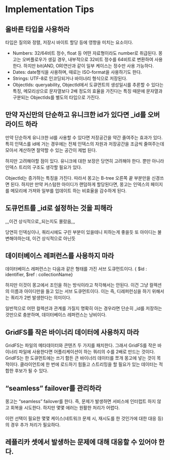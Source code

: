 Implementation Tips
=

올바른 타입을 사용하라
-
타입은 질의와 정렬, 저장시 바이트 할당 등에 영향을 미치는 요소이다.

- Numbers: 32/64비트 정수, float 등 어떤 자료형이라도 number로 취급된다. 몽고는 오버플로우가 생길 경우, 내부적으로 32비트 정수를 64비트로 변환하여 사용한다. 하지만 bit(AND, OR)연산과 같이 일부 케이스는 정수만 사용 가능하다. 
- Dates: date형식을 사용하며, 때로는 ISO-format을 사용하기도 한다.
- Strings: UTF-8로 인코딩되거나 바이너리 형식으로 저장된다.
- ObjectIds: queryability, ObjectId에서 도큐먼트의 생성일시를 추론할 수 있다는 특징, 메모리상으로 문자열보다 2배 정도의 효율을 가진다는 특징 때문에 문자열과 구분되는 ObjectIds를 별도의 타입으로 가진다.

만약 자신만의 단순하고 유니크한 id가 있다면 _id를 오버라이드 하라
-
만약 단순하게 유니크한 id를 사용할 수 있다면 저장공간을 약간 줄여주는 효과가 있다. 특히 인덱스를 id에 거는 경우에는 전체 인덱스의 자원과 저장공간을 조금씩 줄여주는데 모아서 계산하면 절약할 수 있는 공간이 제법 된다.

하지만 고려해야할 점이 있다. 유니크에 대한 보장은 당연히 고려해야 한다.
뿐만 아니라 인덱스 트리의 구조도 생각할 필요가 있다.

ObjectId는 증가하는 특징을 가진다. 따라서 몽고는 B-tree 오른쪽 끝 부분만을 신경쓰면 된다. 하지만 만약 커스텀한 아이디가 랜덤하게 할당된다면, 몽고는 인덱스의 페이지를 메모리에 가져와 일부를 업데이트 하는 비효율을 감수하게 된다.

도큐먼트를 _id로 설정하는 것을 피해라
-
,,,이건 상식적으로,,되는지도 몰랐음,,,

당연히 인덱싱이나, 쿼리시에도 구린 부분이 있을테니 피하는게 좋을듯
또 아이디는 불변해야하는데, 이건 상식적으로 아닌듯

데이터베이스 레퍼런스를 사용하지 마라
-
데이터베이스 레퍼런스는 다음과 같은 형태를 가진 서브 도큐먼트이다.
{ \$id : identifier, $ref : collectionName}

하지만 이것이 몽고에서 조인을 하는 방식이라고 착각해서는 안된다.
이건 그냥 컬렉션의 이름과 아이디만을 들고 있는 서브 도큐먼트이다.
이는 즉, 디레퍼런싱을 하기 위해서는 쿼리가 2번 발생한다는 의미이다.

일반적으로 어떤 컬렉션과 관계를 가질지 명확히 아는 경우라면 단순히 _id를 저장하는 것만으로 충분하며, 데이터베이스 레퍼런스는 낭비이다.

GridFS를 작은 바이너리 데이터에 사용하지 마라
-
GridFS는 파일의 메타데이터와 콘텐츠 두 가지를 패치한다.
그래서 GridFS를 작은 바이너리 파일에 사용한다면 어플리케이션이 하는 쿼리의 수를 2배로 만드는 것이다. GridFS는 한 도큐먼트에는 쓰기 함든 큰 바이너리 데이터를 쪼개 몽고에 넣는 것이 목적이다. 클라이언트에 한 번에 로드하기 힘들고 스트리밍을 할 필요가 있는 데이터는 적합한 후보가 될 수 있다.

“seamless” failover를 관리하라
-
몽고는 “seamless” failover를 한다. 즉, 문제가 발생하면 서비스에 인터럽트 하지 않고 회복을 시도한다. 하지만 몇몇 에러는 원활한 처리가 어렵다.

이런 선택이 필요한 몇몇 케이스(네트워크 문제 시, 재시도를 한 것인가에 대한 대응 등)의 경우 추가 처리가 필요하다.

레플리카 셋에서 발생하는 문제에 대해 대응할 수 있어야 한다.
-







